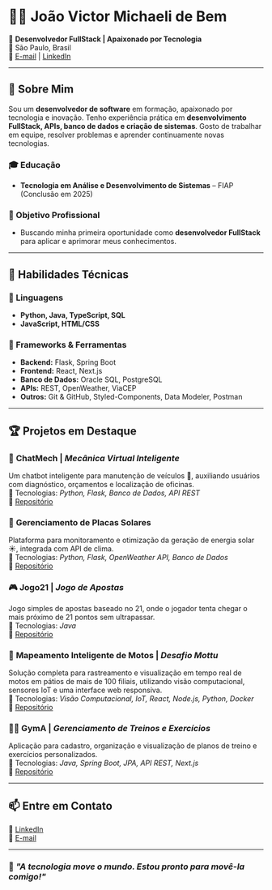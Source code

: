 # 👨‍💻 João Victor Michaeli de Bem  

🚀 **Desenvolvedor FullStack | Apaixonado por Tecnologia**  
📍 São Paulo, Brasil  
📧 [E-mail](mailto:joaovictor_de_bem_@hotmail.com) | [LinkedIn](https://www.linkedin.com/in/joaomichaeli/)  

---

## 📌 Sobre Mim  

Sou um **desenvolvedor de software** em formação, apaixonado por tecnologia e inovação. Tenho experiência prática em **desenvolvimento FullStack, APIs, banco de dados e criação de sistemas**. Gosto de trabalhar em equipe, resolver problemas e aprender continuamente novas tecnologias.  

### 🎓 Educação  
- **Tecnologia em Análise e Desenvolvimento de Sistemas** – FIAP (Conclusão em 2025)  

### 💼 Objetivo Profissional  
- Buscando minha primeira oportunidade como **desenvolvedor FullStack** para aplicar e aprimorar meus conhecimentos.  

---

## 🚀 Habilidades Técnicas  

### 🔹 Linguagens  
- **Python, Java, TypeScript, SQL**  
- **JavaScript, HTML/CSS**

### 🔹 Frameworks & Ferramentas  
- **Backend:** Flask, Spring Boot  
- **Frontend:** React, Next.js  
- **Banco de Dados:** Oracle SQL, PostgreSQL  
- **APIs:** REST, OpenWeather, ViaCEP  
- **Outros:** Git & GitHub, Styled-Components, Data Modeler, Postman  

---

## 🏆 Projetos em Destaque  

### 🔧 **ChatMech** | *Mecânica Virtual Inteligente*  
Um chatbot inteligente para manutenção de veículos 🚗, auxiliando usuários com diagnóstico, orçamentos e localização de oficinas.  
📌 Tecnologias: *Python, Flask, Banco de Dados, API REST*  
🔗 [Repositório](https://github.com/JoaoMichaeli/ChatMech)  

### 🔆 **Gerenciamento de Placas Solares**  
Plataforma para monitoramento e otimização da geração de energia solar ☀️, integrada com API de clima.  
📌 Tecnologias: *Python, Flask, OpenWeather API, Banco de Dados*  
🔗 [Repositório](https://github.com/JoaoMichaeli/Eco.Volt)

### 🎮 **Jogo21** | *Jogo de Apostas*  
Jogo simples de apostas baseado no 21, onde o jogador tenta chegar o mais próximo de 21 pontos sem ultrapassar.  
📌 Tecnologias: *Java*  
🔗 [Repositório](https://github.com/JoaoMichaeli/Jogo21)

### 🛵 **Mapeamento Inteligente de Motos** | *Desafio Mottu*  
Solução completa para rastreamento e visualização em tempo real de motos em pátios de mais de 100 filiais, utilizando visão computacional, sensores IoT e uma interface web responsiva.  
📌 Tecnologias: *Visão Computacional, IoT, React, Node.js, Python, Docker*  
🔗 [Repositório](https://github.com/JoaoMichaeli/VisionHive)

### 🏋️‍♂️ **GymA** | *Gerenciamento de Treinos e Exercícios*  
Aplicação para cadastro, organização e visualização de planos de treino e exercícios personalizados.  
📌 Tecnologias: *Java, Spring Boot, JPA, API REST, Next.js*  
🔗 [Repositório](https://github.com/JoaoMichaeli/Gyma)

---

## 📫 Entre em Contato  
💼 [LinkedIn](https://www.linkedin.com/in/joaomichaeli/)  
📧 [E-mail](mailto:joaovictor_de_bem_@hotmail.com)  

---

### 🚀 *"A tecnologia move o mundo. Estou pronto para movê-la comigo!"*  
